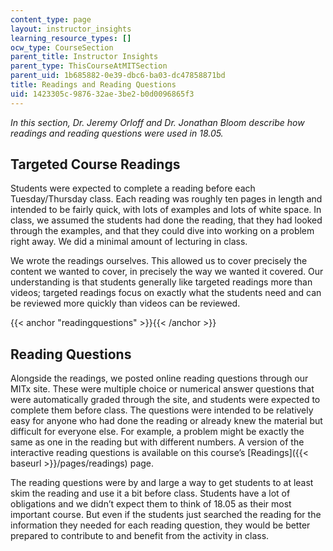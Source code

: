 ```yaml
---
content_type: page
layout: instructor_insights
learning_resource_types: []
ocw_type: CourseSection
parent_title: Instructor Insights
parent_type: ThisCourseAtMITSection
parent_uid: 1b685882-0e39-dbc6-ba03-dc47858871bd
title: Readings and Reading Questions
uid: 1423305c-9876-32ae-3be2-b0d0096865f3
---
```


_In this section, Dr. Jeremy Orloff and Dr. Jonathan Bloom describe how readings and reading questions were used in 18.05._

Targeted Course Readings
------------------------

Students were expected to complete a reading before each Tuesday/Thursday class. Each reading was roughly ten pages in length and intended to be fairly quick, with lots of examples and lots of white space. In class, we assumed the students had done the reading, that they had looked through the examples, and that they could dive into working on a problem right away. We did a minimal amount of lecturing in class.

We wrote the readings ourselves. This allowed us to cover precisely the content we wanted to cover, in precisely the way we wanted it covered. Our understanding is that students generally like targeted readings more than videos; targeted readings focus on exactly what the students need and can be reviewed more quickly than videos can be reviewed.

{{< anchor "readingquestions" >}}{{< /anchor >}}

Reading Questions
-----------------

Alongside the readings, we posted online reading questions through our MITx site. These were multiple choice or numerical answer questions that were automatically graded through the site, and students were expected to complete them before class. The questions were intended to be relatively easy for anyone who had done the reading or already knew the material but difficult for everyone else. For example, a problem might be exactly the same as one in the reading but with different numbers. A version of the interactive reading questions is available on this course’s [Readings]({{< baseurl >}}/pages/readings) page.

The reading questions were by and large a way to get students to at least skim the reading and use it a bit before class. Students have a lot of obligations and we didn’t expect them to think of 18.05 as their most important course. But even if the students just searched the reading for the information they needed for each reading question, they would be better prepared to contribute to and benefit from the activity in class.